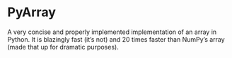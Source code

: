 # PyArray
A very concise and properly implemented implementation of an array in Python. It is blazingly fast (it’s not) and 20 times faster than NumPy’s array (made that up for dramatic purposes).